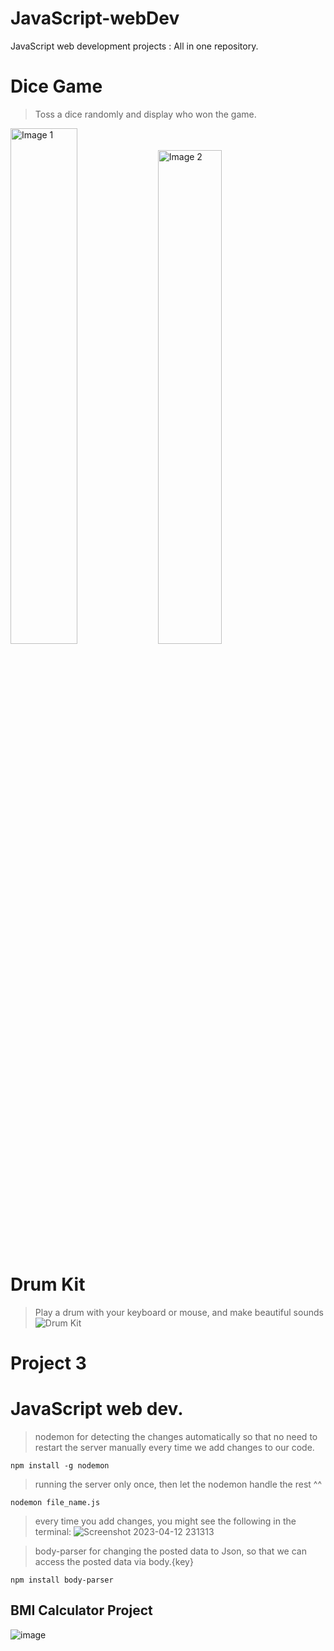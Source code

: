 # JavaScript-webDev
JavaScript web development projects : All in one repository.

# Dice Game
> Toss a dice randomly and display who won the game.
<p float="left">
  <img src="https://user-images.githubusercontent.com/84252587/226403481-0af5a8a7-8334-48ad-94ff-31dd27e028e7.png" alt="Image 1" width="46%"/>
  <img src="https://user-images.githubusercontent.com/84252587/226404426-d97f07d5-0d15-40aa-9c05-98060e1c7e98.png" alt="Image 2" width="45%"/>
</p>

# Drum Kit
> Play a drum with your keyboard or mouse, and make beautiful sounds
![Drum Kit](https://user-images.githubusercontent.com/84252587/226666616-32faf476-9567-4aa9-836d-66cd3898db5e.png)

# Project 3
# JavaScript web dev.
> nodemon for detecting the changes automatically so that no need to restart the server manually every time we add changes to our code.
```
npm install -g nodemon
```
> running the server only once, then let the nodemon handle the rest ^^
```
nodemon file_name.js
```
> every time you add changes, you might see the following in the terminal:
![Screenshot 2023-04-12 231313](https://user-images.githubusercontent.com/84252587/231488661-16c10cd7-2d74-40a1-aa4b-2a277dce3e05.png)


> body-parser for changing the posted data to Json, so that we can access the posted data via body.{key}
```
npm install body-parser
```
## BMI Calculator Project
![image](https://user-images.githubusercontent.com/84252587/231488379-b207b640-bf56-4771-a999-47d836c86959.png)



